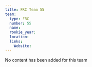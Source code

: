 ```yaml
---
title: FRC Team 55
team:
  type: FRC
  number: 55
  name: 
  rookie_year: 
  location: 
  links:
    Website: 
---
```

No content has been added for this team